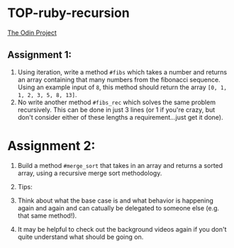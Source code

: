 # TOP-ruby-recursion
[The Odin Project](https://www.theodinproject.com/lessons/ruby-recursion)

## Assignment 1:

1. Using iteration, write a method `#fibs` which takes a number and returns an array containing that many numbers from the fibonacci sequence.  Using an example input of `8`, this method should return the array `[0, 1, 1, 2, 3, 5, 8, 13]`.
2. No write another method `#fibs_rec` which solves the same problem recursively.  This can be done in just 3 lines (or 1 if you're crazy, but don't consider either of these lengths a requirement...just get it done).

# Assignment 2:
1. Build a method `#merge_sort` that takes in an array and returns a sorted array, using a recursive merge sort methodology.
2. Tips:

  1. Think about what the base case is and what behavior is happening again and again and can catually be delegated to someone else (e.g. that same method!).
  2. It may be helpful to check out the background videos again if you don't quite understand what should be going on.